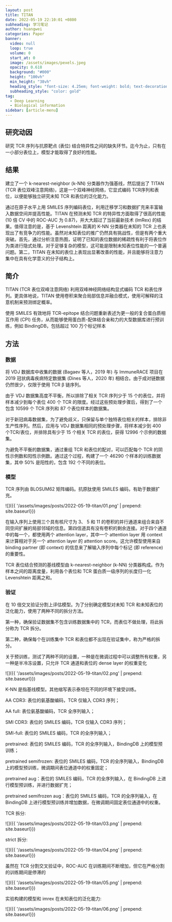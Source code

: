 ```yaml
---
layout: post
title: TITAN
date: 2022-05-19 22:10:01 +0800
subheading: 学习笔记
author: huangwei
categories: Paper
banner:
  video: null
  loop: true
  volume: 0
  start_at: 0
  image: /assets/images/pexels.jpeg
  opacity: 0.618
  background: "#000"
  height: "100vh"
  min_height: "38vh"
  heading_style: "font-size: 4.25em; font-weight: bold; text-decoration: underline"
  subheading_style: "color: gold"
tag: 
  - Deep Learning
  - Biological information
sidebar: [article-menu]
---
```


## 研究动因

研究 TCR 序列与抗原靶点 (表位) 结合特异性之间的缺失环节。迄今为止，只有在一小部分表位上，模型才能取得了良好的性能。

## 结果

建立了一个 k-nearest-neighbor (k-NN) 分类器作为强基线，然后提出了 TITAN (TCR 表位双峰注意网络)，这是一个双峰神经网络，它显式编码 TCR序列和表位，以便能够独立研究未知 TCR 和表位的泛化能力。 

通过在原子水平上用 SMILES 序列编码表位，利用迁移学习和数据扩充来丰富输入数据空间并提高性能。TITAN 在预测未知 TCR 的特异性方面取得了很高的性能 (10 倍 CV 中的 ROC-AUC 为 0.87)，并大大超过了当前最新技术 (ImRex) 的结果。值得注意的是，基于 Levenshtein 距离的 K-NN 分类器在未知的 TCR 上也表现出了有竞争力的性能。虽然对未知表位的推广仍然具有挑战性，但是有两个重大突破。首先，通过分析注意热图，证明了已知的表位数据的稀疏性有利于将表位作为类进行隐式处理。对于足够复杂的模型，这可能是限制未知表位性能的一个普遍问题。第二，TITAN 在未知的表位上表现出显著改善的性能，并且能够将注意力集中在具有化学意义的分子结构上。 

## 简介

TITAN (TCR 表位双峰注意网络) 利用双峰神经网络结构显式编码 TCR 和表位序列。更具体地说，TITAN 使用卷积来聚合局部信息并融合模式，使用可解释的注意机制来预测绑定概率。

使用 SMILES 有效地将 TCR-epitope 结合问题重新表述为更一般的复合蛋白质相互作用 (CPI) 任务，从而能够使用蛋白质-配体结合亲和力的大型数据库进行预训练，例如 BindingDB，包括超过 100 万个标记样本

## 方法

### 数据

将 VDJ 数据库中收集的数据 (Bagaev 等人，2019 年) 与 ImmuneRACE 项目在 2019 冠状病毒疾病特定数据集 (Dines 等人，2020 年) 相结合。由于成对链数据仍然很少，仅限于使用 TCR β 链序列。

由于 VDJ 数据集高度不平衡，所以排除了相关 TCR 序列少于 15 个的表位，并将样本减少到每个表位 400 个 TCR 的限度。经过这些预处理步骤后，得到了一个包含 10599 个 TCR 序列和 87 个表位样本的数据集。

对于新冠病毒数据集，为了避免歧义，只保留与单个独特表位相关的样本，排除非生产性序列。然后，应用与 VDJ 数据集相同的预处理步骤，将样本减少到 400 个TCR/表位，并排除具有少于 15 个相关 TCR 的表位，获得 12996 个示例的数据集。

为避免不平衡的数据集，通过重组 TCR 和表位的配对，可以匹配每个 TCR 的阴性示例数和阳性示例数。通过这个过程，构建了一个 46290 个样本的训练数据集，其中 50% 是阳性的，包含 192 个不同的表位。

### 模型

TCR 序列由 BLOSUM62 矩阵编码。抗原肽使用 SMILES 编码，有助于数据扩充。

![]({{ '/assets/images/posts/2022-05-19-titan/01.png' | prepend: site.baseurl}})

在输入序列上使用三个具有核尺寸为 3、 5 和 11 的卷积的并行通道来组合来自不同空间扩展的局部邻域的信息。第四信道具有没有卷积的剩余连接。对于四个通道中的每一个，都使用两个 attention layer，其中一个 attention layer 用 context 来计算相对于另一个 attention layer 的 attention score。这允许模型使用来自binding partner (即 context) 的信息来了解输入序列中每个标记 (即 reference) 的重要性。

TCR 表位结合预测的基线模型由 k-nearest-neighbor (k-NN) 分类器构成。作为样本之间的距离度量，利用各个表位和 TCR 蛋白质一级序列的长度归一化 Levenshtein 距离之和。

### 验证

在 10 倍交叉验证分割上评估模型。为了分别确定模型对未知 TCR 和未知表位的泛化能力，使用了两种不同的拆分方法。

第一种，确保验证数据集不包含训练数据集中的 TCR，而表位不做处理，将此拆分称为 TCR 拆分。

第二种，确保每个在训练集中 TCR 和表位都不出现在验证集中，称为严格的拆分。

关于预训练，测试了两种不同的设置，一种是在微调过程中可以调整所有权重，另一种是半冷冻设置，只允许 TCR 通道和表位的 dense layer 的权重变化

![]({{ '/assets/images/posts/2022-05-19-titan/02.png' | prepend: site.baseurl}})

K-NN 是指基线模型。其他缩写表示泰坦在不同的环境下接受训练。

AA CDR3: 表位的氨基酸编码，TCR 仅输入 CDR3 序列；

AA full: 表位氨基酸编码，TCR 全序列输入；

SMI CDR3: 表位的 SMILES 编码，TCR 仅输入 CDR3 序列；

SMI-full: 表位的 SMILES 编码，TCR 的全序列输入；

pretrained: 表位的 SMILES 编码，TCR 的全序列输入，BindingDB 上的模型预训练；

pretrained semifrozen: 表位的 SMILES 编码，TCR 的全序列输入，BindingDB 上的模型预训练，微调期间表位通道中的权重固定；

pretrained aug：表位的 SMILES 编码，TCR 的全序列输入，在 BindingDB 上进行模型预训练，并进行数据扩充；

pretrained semifrozen aug：表位的 SMILES 编码，TCR 的全序列输入，在 BindingDB 上进行模型预训练并增加数据，在微调期间固定表位通道中的权重。

TCR 拆分: 

![]({{ '/assets/images/posts/2022-05-19-titan/03.png' | prepend: site.baseurl}})

strict 拆分:

![]({{ '/assets/images/posts/2022-05-19-titan/04.png' | prepend: site.baseurl}})

虽然在 TCR 分割交叉验证中，ROC-AUC 在训练期间不断增加，但它在严格分割的训练期间是停滞的

![]({{ '/assets/images/posts/2022-05-19-titan/05.png' | prepend: site.baseurl}})

实验构建的模型和 imrex 在未知表位的泛化能力:

![]({{ '/assets/images/posts/2022-05-19-titan/06.png' | prepend: site.baseurl}})
